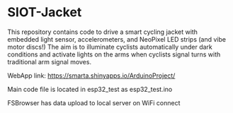 # SIOT-Jacket

This repository contains code to drive a smart cycling jacket with embedded light sensor, accelerometers, and NeoPixel LED strips (and vibe motor discs!) The aim is to illuminate cyclists automatically under dark conditions and activate lights on the arms when cyclists signal turns with traditional arm signal moves.

WebApp link: https://smarta.shinyapps.io/ArduinoProject/

Main code file is located in esp32_test as esp32_test.ino

FSBrowser has data upload to local server on WiFi connect
